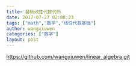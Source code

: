 ```yaml
---
title: 基础线性代数代码
date: 2017-07-27 02:08:23
tags: ["math","数学","线性代数基础"]
author: wangxiuwen
categories: ["数学"]
layout: post
---
```


https://github.com/wangxiuwen/linear_algebra.git